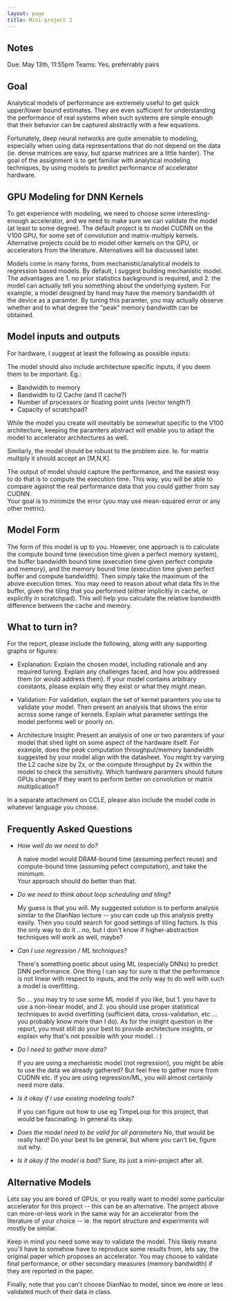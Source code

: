 ```yaml
---
layout: page
title: Mini-project 2
---
```


## Notes

Due: May 13th, 11:55pm
Teams: Yes, preferrably pairs

## Goal 

Analytical models of performance are extremely useful to get quick upper/lower
bound estimates.  They are even sufficient for understanding the performance of
real systems when such systems are simple enough that their behavior can be captured
abstractly with a few equations. 

Fortunately, deep neural networks are quite amenable to modeling, especially when
using data representations that do not depend on the data (ie. dense
matrices are easy, but sparse matrices are a little harder). The goal of the assignment 
is to get familiar with analytical modeling techniques, by using models to predict
performance of accelerator hardware.

## GPU Modeling for DNN Kernels

To get experience with modeling, we need to choose some interesting-enough
accelerator, and we need to make sure we can validate the model (at least to
some degree).  The default project is to model CUDNN on the V100 GPU, for 
some set of convolution and matrix-multiply kernels.  Alternative projects could
be to model other kernels on the GPU, or accelerators from the literature.  Alternatives
will be discussed later.

Models come in many forms, from mechanistic/analytical models to regression based models.
By default, I suggest building mechanistic model.  The advantages are 1. no prior statistics
background is required, and 2. the model can actually tell you something about the underlying
system.  For example, a model designed by hand may have the memory bandwidth of the
device as a paramter.  By tuning this paramter, you may actually observe whether and to what
degree the "peak" memory bandwidth can be obtained.  

## Model inputs and outputs

For hardware, I suggest at least the following as possible inputs:

The model should also include architecture specific inputs, if you deem them to be important.  Eg.:
* Bandwidth to memory
* Bandwidth to l2 Cache (and l1 cache?)
* Number of processors or floating point units (vector length?)
* Capacity of scratchpad?

While the model you create will inevitably be somewhat specific to the V100 architecture, keeping
the paramters abstract will enable you to adapt the model to accelerator architectures as well.

Similarly, the model should be robust to the problem size.  Ie. for matrix multiply it should
accept an [M,N,K].

The output of model should capture the performance, and the easiest way to do that is to
compute the execution time. This way, you will be able to compare
against the real performance data that you could gather from say CUDNN.  
Your goal is to minimize the error (you may use mean-squared error
or any other metric).  

## Model Form

The form of this model is up to you.  However, one approach is to calculate the
compute bound time (execution time given a perfect memory system), the buffer
bandwidth bound time (execution time given perfect compute and memory), and the
memory bound time (execution time given perfect buffer and compute bandwidth).
Then simply take the maximum of the above execution times.  You may need to
reason about what data fits in the buffer, given the tiling that you performed
(either implicitly in cache, or explicitly in scratchpad).  This will help you calculate the
relative bandwidth difference between the cache and memory.

## What to turn in?

For the report, please include the following, along with any supporting graphs or figures:

* Explanation:  Explain the chosen model, including rationale and any required tuning.  Explain
any challenges faced, and how you addressed them (or would address them).  If your model
contains arbitrary constants, please explain why they exist or what they might mean.

* Validation:  For validation, explain the set of kernel paramters you use to validate your model.
Then present an analysis that shows the error across some range of kernels.  Explain what parameter
settings the model performs well or poorly on. 

* Architecture Insight: Present an analysis of one or two paramters of your model that shed light
on some aspect of the hardware itself.  For example, does the peak computation throughput/memory
bandwidth suggested by your model align with the datasheet.  You might try varying the L2 cache 
size by 2x, or the compute throughput by 2x within the model to check the sensitivity.
Which hardware paramters should future GPUs change if they
want to perform better on convolution or matrix multiplication? 

In a separate attachment on CCLE, please also include the model code in whatever language you choose.

## Frequently Asked Questions

* *How well do we need to do?*

  A naive model would DRAM-bound time (assuming perfect reuse) 
and compute-bound time (assuming pefect computation), and take the minimum.  
Your approach should do better than that.

* *Do we need to think about loop scheduling and tiling?*

  My guess is that you will.  My suggested solution is to perform analysis similar to the DianNao
lecture -- you can code up this analysis pretty easily.  Then you could search for good
settings of tiling factors.  Is this the only way to do it .. no, but I don't know if higher-abstraction
techniques will work as well, maybe?

* *Can I use regression / ML techniques?*

  There's something poetic about using ML (especially DNNs) to predict DNN performance.  One thing I can
say for sure is that the performance is not linear with respect to inputs, and the only way to do well
with such a model is overfitting.  

  So ... you may try to use some ML model if you like, but 1. you have to use a non-linear model, and 2. you
should use proper statistical techniques to avoid overfitting (sufficient data, cross-validation, etc ... you
probably know more than I do).  As for the insight question in the report, 
you must still do your best to provide architecture
insights, or explain why that's not possible with your model. : )

* *Do I need to gather more data?*

  If you are using a mechanistic model (not regression), you might be able to use the data we already gathered?
But feel free to gather more from CUDNN etc.  If you are using regression/ML, you will almost certainly need
more data.

* *Is it okay if I use existing modeling tools?*

  If you can figure out how to use eg TimpeLoop for this project, that would be fascinating.  In general its okay.

* *Does the model need to be valid for all parameters*
  No, that would be really hard!  Do your best to be general, but where you can't be, figure out why.

* *Is it okay if the model is bad?*
  Sure, its just a mini-project after all.

## Alternative Models 

Lets say you are bored of GPUs, or you really want to model some particular accelerator for this project --
this can be an alternative.  The project above can more-or-less work in the same way for an accelerator
from the literature of your choice -- ie. the report structure and experiments will mostly be similar.

Keep in mind you need some way to validate the model.  This likely means you'll have to somehow have to
reproduce some results from, lets say, the original paper which proposes an accelerator.  You may choose
to validate final performance, or other secondary measures (memory bandwidth) if they are reported in the
paper.

Finally, note that you can't choose DianNao to model, since we more or less validated much of their data in
class.

 
